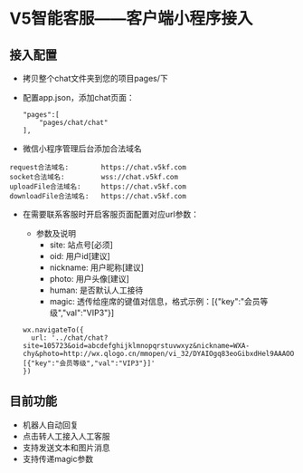# V5智能客服——客户端小程序接入

## 接入配置
- 拷贝整个chat文件夹到您的项目pages/下
- 配置app.json，添加chat页面：

    ```
    "pages":[
        "pages/chat/chat"
    ],
    ```

- 微信小程序管理后台添加合法域名

```
request合法域名:        https://chat.v5kf.com
socket合法域名:         wss://chat.v5kf.com
uploadFile合法域名:     https://chat.v5kf.com
downloadFile合法域名:   https://chat.v5kf.com
```

- 在需要联系客服时开启客服页面配置对应url参数：

    * 参数及说明
        - site: 站点号[必须]
        - oid: 用户id[建议]
        - nickname: 用户昵称[建议]
        - photo: 用户头像[建议]
        - human: 是否默认人工接待
        - magic: 透传给座席的键值对信息，格式示例：[{"key":"会员等级","val":"VIP3"}]

    ```
    wx.navigateTo({
      url: '../chat/chat?site=105723&oid=abcdefghijklmnopqrstuvwxyz&nickname=WXA-chy&photo=http://wx.qlogo.cn/mmopen/vi_32/DYAIOgq83eoGibxdHel9AAAOOtwgrqLHVdxk685EU0v8WdGSQXbcud4dHvhMheDkmMia9V5JVGZcssUjict2eLg7Q/0&magic=[{"key":"会员等级","val":"VIP3"}]'
    })
    ```

## 目前功能
- 机器人自动回复
- 点击转人工接入人工客服
- 支持发送文本和图片消息
- 支持传递magic参数
